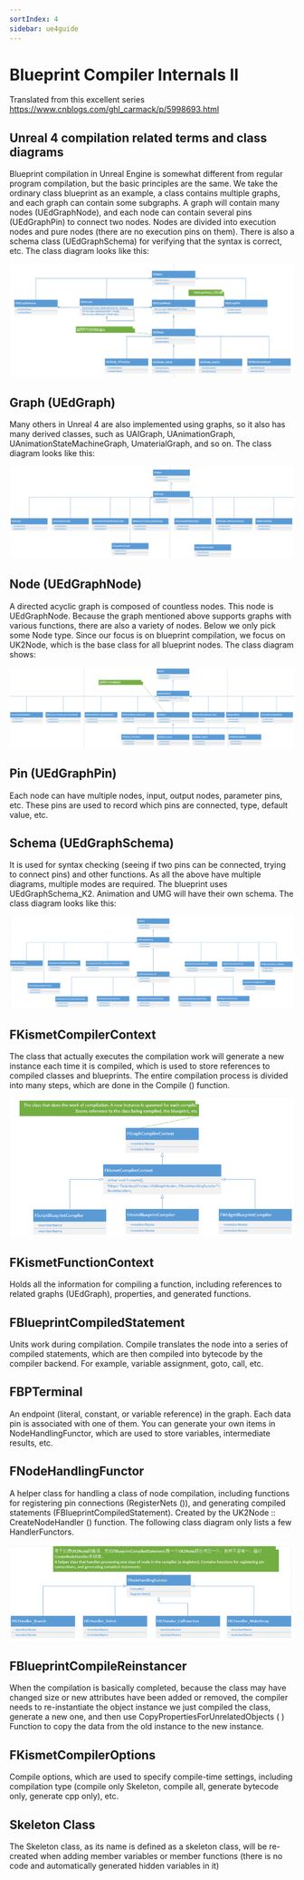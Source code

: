 ```yaml
---
sortIndex: 4
sidebar: ue4guide
---
```


# Blueprint Compiler Internals II

Translated from this excellent series <https://www.cnblogs.com/ghl_carmack/p/5998693.html>

## Unreal 4 compilation related terms and class diagrams

Blueprint compilation in Unreal Engine is somewhat different from regular program compilation, but the basic principles are the same. We take the ordinary class blueprint as an example, a class contains multiple graphs, and each graph can contain some subgraphs. A graph will contain many nodes (UEdGraphNode), and each node can contain several pins (UEdGraphPin) to connect two nodes. Nodes are divided into execution nodes and pure nodes (there are no execution pins on them). There is also a schema class (UEdGraphSchema) for verifying that the syntax is correct, etc. The class diagram looks like this:

![](../../_assets/155497-20161025231015656-1475891450.png)

## Graph (UEdGraph)

Many others in Unreal 4 are also implemented using graphs, so it also has many derived classes, such as UAIGraph, UAnimationGraph, UAnimationStateMachineGraph, UmaterialGraph, and so on. The class diagram looks like this:

![](../../_assets/155497-20161025231016234-342152597.png)

## Node (UEdGraphNode)

A directed acyclic graph is composed of countless nodes. This node is UEdGraphNode. Because the graph mentioned above supports graphs with various functions, there are also a variety of nodes. Below we only pick some Node type. Since our focus is on blueprint compilation, we focus on UK2Node, which is the base class for all blueprint nodes. The class diagram shows:

![](../../_assets/155497-20161025231016718-579174936.png)

## Pin (UEdGraphPin)

Each node can have multiple nodes, input, output nodes, parameter pins, etc. These pins are used to record which pins are connected, type, default value, etc.



## Schema (UEdGraphSchema)

It is used for syntax checking (seeing if two pins can be connected, trying to connect pins) and other functions. As all the above have multiple diagrams, multiple modes are required. The blueprint uses UEdGraphSchema_K2. Animation and UMG will have their own schema. The class diagram looks like this:

![](../../_assets/155497-20161025231017250-453013094.png)

## FKismetCompilerContext

The class that actually executes the compilation work will generate a new instance each time it is compiled, which is used to store references to compiled classes and blueprints. The entire compilation process is divided into many steps, which are done in the Compile () function.

![](../../_assets/155497-20161025231017859-555969737.png)

## FKismetFunctionContext

Holds all the information for compiling a function, including references to related graphs (UEdGraph), properties, and generated functions.

## FBlueprintCompiledStatement

Units work during compilation. Compile translates the node into a series of compiled statements, which are then compiled into bytecode by the compiler backend. For example, variable assignment, goto, call, etc.

## FBPTerminal

An endpoint (literal, constant, or variable reference) in the graph. Each data pin is associated with one of them. You can generate your own items in NodeHandlingFunctor, which are used to store variables, intermediate results, etc.

## FNodeHandlingFunctor

A helper class for handling a class of node compilation, including functions for registering pin connections (RegisterNets ()), and generating compiled statements (FBlueprintCompiledStatement). Created by the UK2Node :: CreateNodeHandler () function. The following class diagram only lists a few HandlerFunctors.

![](../../_assets/155497-20161025231018343-1620753705.png)

## FBlueprintCompileReinstancer

When the compilation is basically completed, because the class may have changed size or new attributes have been added or removed, the compiler needs to re-instantiate the object instance we just compiled the class, generate a new one, and then use CopyPropertiesForUnrelatedObjects ( ) Function to copy the data from the old instance to the new instance.



## FKismetCompilerOptions

Compile options, which are used to specify compile-time settings, including compilation type (compile only Skeleton, compile all, generate bytecode only, generate cpp only), etc.

## Skeleton Class

The Skeleton class, as its name is defined as a skeleton class, will be re-created when adding member variables or member functions (there is no code and automatically generated hidden variables in it)
